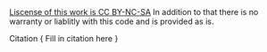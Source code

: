<a href ="https://creativecommons.org/licenses/by-nc-sa/2.0/">
Liscense of this work is CC BY-NC-SA</a>
In addition to that there is no warranty 
or liablitly with this code and is provided as is. 

Citation {
    Fill in citation here
}